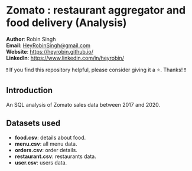 # Zomato : restaurant aggregator and food delivery (Analysis)
**Author**: Robin Singh <br />
**Email**: HeyRobinSingh@gmail.com <br />
**Website**: https://heyrobin.github.io/ <br />
**LinkedIn**: https://www.linkedin.com/in/heyrobin/  <br />

:exclamation: If you find this repository helpful, please consider giving it a :star:. Thanks! :exclamation:

## Introduction
An SQL analysis of Zomato sales data between 2017 and 2020.


## Datasets used
- <strong>food.csv</strong>: details about food.
- <strong>menu.csv</strong>: all menu data.
- <strong>orders.csv</strong>: order details.
- <strong>restaurant.csv</strong>: restaurants data.
- <strong>user.csv</strong>: users data.
